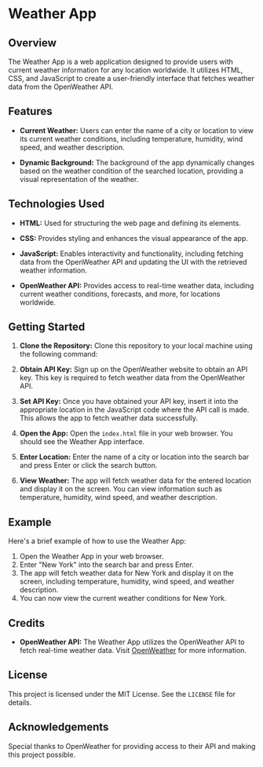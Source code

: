 # Weather App

## Overview

The Weather App is a web application designed to provide users with current weather information for any location worldwide. It utilizes HTML, CSS, and JavaScript to create a user-friendly interface that fetches weather data from the OpenWeather API.

## Features

- **Current Weather:** Users can enter the name of a city or location to view its current weather conditions, including temperature, humidity, wind speed, and weather description.

- **Dynamic Background:** The background of the app dynamically changes based on the weather condition of the searched location, providing a visual representation of the weather.

## Technologies Used

- **HTML:** Used for structuring the web page and defining its elements.
  
- **CSS:** Provides styling and enhances the visual appearance of the app.
  
- **JavaScript:** Enables interactivity and functionality, including fetching data from the OpenWeather API and updating the UI with the retrieved weather information.

- **OpenWeather API:** Provides access to real-time weather data, including current weather conditions, forecasts, and more, for locations worldwide.

## Getting Started

1. **Clone the Repository:** Clone this repository to your local machine using the following command:

2. **Obtain API Key:** Sign up on the OpenWeather website to obtain an API key. This key is required to fetch weather data from the OpenWeather API.

3. **Set API Key:** Once you have obtained your API key, insert it into the appropriate location in the JavaScript code where the API call is made. This allows the app to fetch weather data successfully.

4. **Open the App:** Open the `index.html` file in your web browser. You should see the Weather App interface.

5. **Enter Location:** Enter the name of a city or location into the search bar and press Enter or click the search button.

6. **View Weather:** The app will fetch weather data for the entered location and display it on the screen. You can view information such as temperature, humidity, wind speed, and weather description.

## Example

Here's a brief example of how to use the Weather App:

1. Open the Weather App in your web browser.
2. Enter "New York" into the search bar and press Enter.
3. The app will fetch weather data for New York and display it on the screen, including temperature, humidity, wind speed, and weather description.
4. You can now view the current weather conditions for New York.

## Credits

- **OpenWeather API:** The Weather App utilizes the OpenWeather API to fetch real-time weather data. Visit [OpenWeather](https://openweathermap.org/) for more information.

## License

This project is licensed under the MIT License. See the `LICENSE` file for details.

## Acknowledgements

Special thanks to OpenWeather for providing access to their API and making this project possible.
